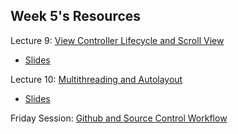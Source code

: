 ## Week 5's Resources

Lecture 9: [View Controller Lifecycle and Scroll View](https://youtu.be/tLsPoVDXDG8)
- [Slides][1]

Lecture 10: [Multithreading and Autolayout](https://youtu.be/kl2bDYiSgoc)
- [Slides][2]

Friday Session: [Github and Source Control Workflow](https://youtu.be/-UtIg4Lt7T8)

[1]: https://github.com/Minh-An/StanfordiOSAppDevelopment/blob/master/week5/Lecture%209%20Slides.pdf
[2]: https://github.com/Minh-An/StanfordiOSAppDevelopment/blob/master/week5/Lecture%2010%20Slides.pdf
